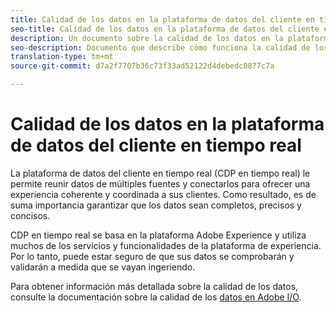 ```yaml
---
title: Calidad de los datos en la plataforma de datos del cliente en tiempo real
seo-title: Calidad de los datos en la plataforma de datos del cliente en tiempo real de Adobe
description: Un documento sobre la calidad de los datos en la plataforma de datos del cliente en tiempo real
seo-description: Documento que describe cómo funciona la calidad de los datos mediante la ingestión de datos y lotes en la plataforma de datos del cliente en tiempo real de Adobe
translation-type: tm+mt
source-git-commit: d7a2f7707b36c73f33ad52122d4debedc0877c7a

---
```



# Calidad de los datos en la plataforma de datos del cliente en tiempo real

La plataforma de datos del cliente en tiempo real (CDP en tiempo real) le permite reunir datos de múltiples fuentes y conectarlos para ofrecer una experiencia coherente y coordinada a sus clientes. Como resultado, es de suma importancia garantizar que los datos sean completos, precisos y concisos.

CDP en tiempo real se basa en la plataforma Adobe Experience y utiliza muchos de los servicios y funcionalidades de la plataforma de experiencia. Por lo tanto, puede estar seguro de que sus datos se comprobarán y validarán a medida que se vayan ingeriendo.

Para obtener información más detallada sobre la calidad de los datos, consulte la documentación sobre la calidad de los [datos en Adobe I/O](https://www.adobe.io/apis/experienceplatform/home/data-ingestion/data-ingestion-services.html#!api-specification/markdown/narrative/technical_overview/data_ingestion_quality/data_ingestion_quality.md).
